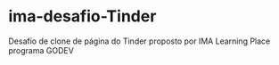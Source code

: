 # ima-desafio-Tinder
Desafio de clone de página do Tinder proposto por IMA Learning Place programa GODEV
